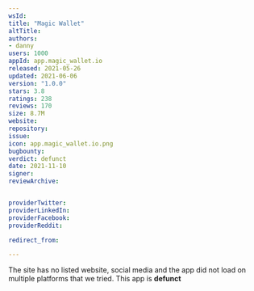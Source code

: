 ```yaml
---
wsId:
title: "Magic Wallet"
altTitle:
authors:
- danny
users: 1000
appId: app.magic_wallet.io
released: 2021-05-26
updated: 2021-06-06
version: "1.0.0"
stars: 3.8
ratings: 238
reviews: 170
size: 8.7M
website:
repository:
issue:
icon: app.magic_wallet.io.png
bugbounty:
verdict: defunct
date: 2021-11-10
signer:
reviewArchive:


providerTwitter:
providerLinkedIn:
providerFacebook:
providerReddit:

redirect_from:

---
```


The site has no listed website, social media and the app did not load on multiple platforms that we tried. This app is **defunct**
